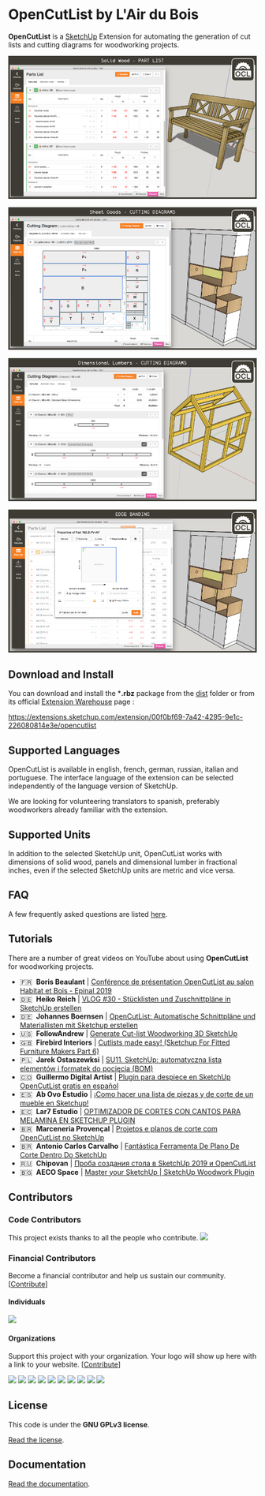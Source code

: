 # OpenCutList by L'Air du Bois

**OpenCutList** is a [SketchUp](http://www.sketchup.com) Extension for automating the generation of cut lists and cutting diagrams for woodworking projects.

![OpenCutList](docs/img/capture-solid-wood-part-list.png)

![OpenCutList](docs/img/capture-sheet-goods-cutting-diagrams.png)

![OpenCutList](docs/img/capture-dimensional-lumbers-cutting-diagrams.png)

![OpenCutList](docs/img/capture-edge-banding.png)

## Download and Install

You can download and install the ***.rbz** package from the [dist](dist) folder or from its official [Extension Warehouse](https://extensions.sketchup.com/en) page :

https://extensions.sketchup.com/extension/00f0bf69-7a42-4295-9e1c-226080814e3e/opencutlist

## Supported Languages

OpenCutList is available in english, french, german, russian, italian and portuguese. The interface language of the extension can be selected independently of the language version of SketchUp.

We are looking for volunteering translators to spanish, preferably woodworkers already familiar with the extension.

## Supported Units

In addition to the selected SketchUp unit, OpenCutList works with dimensions of solid wood, panels and dimensional lumber in fractional inches, even if the selected SketchUp units are metric and vice versa.

## FAQ

A few frequently asked questions are listed [here](docs/02-faq.md).

## Tutorials

There are a number of great videos on YouTube about using **OpenCutList** for woodworking projects.

- 🇫🇷&nbsp;&nbsp;**Boris Beaulant** | [Conférence de présentation OpenCutList au salon Habitat et Bois - Epinal 2019](https://www.youtube.com/watch?v=gW0FrYRItoc)
- 🇩🇪&nbsp;&nbsp;**Heiko Reich** | [VLOG \#30 - Stücklisten und Zuschnittpläne in SketchUp erstellen](https://www.youtube.com/watch?v=dLoiFJI9LGQ)
- 🇩🇪&nbsp;&nbsp;**Johannes Boernsen** | [OpenCutList: Automatische Schnittpläne und Materiallisten mit Sketchup erstellen](https://www.youtube.com/watch?v=55jhInrVzJU)
- 🇺🇸&nbsp;&nbsp;**FollowAndrew** | [Generate Cut-list Woodworking 3D SketchUp](https://www.youtube.com/watch?v=yrex6zLv66I)
- 🇬🇧&nbsp;&nbsp;**Firebird Interiors** | [Cutlists made easy! (Sketchup For Fitted Furniture Makers Part 6)](https://www.youtube.com/watch?v=wswN3mEtsCI)
- 🇵🇱&nbsp;&nbsp;**Jarek Ostaszewksi** | [SU11. SketchUp: automatyczna lista elementów i formatek do pocięcia (BOM)](https://www.youtube.com/watch?v=VpPKP2xRbB4)
- 🇨🇴&nbsp;&nbsp;**Guillermo Digital Artist** | [Plugin para despiece en SketchUp OpenCutList gratis en español](https://www.youtube.com/watch?v=CLakxzqhbSo)
- 🇪🇸&nbsp;&nbsp;**Ab Ovo Estudio** | [¡Como hacer una lista de piezas y de corte de un mueble en Sketchup!](https://www.youtube.com/watch?v=bTy0m1buLCo)
- 🇪🇨&nbsp;&nbsp;**Lar7 Estudio** | [OPTIMIZADOR DE CORTES CON CANTOS PARA MELAMINA EN SKETCHUP PLUGIN](https://www.youtube.com/watch?v=0TB7NLR-uJk)
- 🇧🇷&nbsp;&nbsp;**Marceneria Provençal** | [Projetos e planos de corte com OpenCutList no SketchUp](https://www.youtube.com/watch?v=4eUKo0Shp4g)
- 🇧🇷&nbsp;&nbsp;**Antonio Carlos Carvalho** | [Fantástica Ferramenta De Plano De Corte Dentro Do SketchUp](https://www.youtube.com/watch?v=G6NmKdUjuns)
- 🇷🇺&nbsp;&nbsp;**Chipovan** | [Проба создания стола в SketchUp 2019 и OpenCutList](https://www.youtube.com/watch?v=_wPXOvkwYfs)
- 🇧🇬&nbsp;&nbsp;**AECO Space** | [Master your SketchUp | SketchUp Woodwork Plugin](https://www.youtube.com/watch?v=dt3CcXmRqy0)

## Contributors

### Code Contributors

This project exists thanks to all the people who contribute.
<a href="https://github.com/lairdubois/lairdubois-opencutlist-sketchup-extension/graphs/contributors"><img src="https://opencollective.com/lairdubois-opencutlist-sketchup-extension/contributors.svg?width=890&button=false" /></a>

### Financial Contributors

Become a financial contributor and help us sustain our community. [[Contribute](https://opencollective.com/lairdubois-opencutlist-sketchup-extension/contribute)]

#### Individuals

<a href="https://opencollective.com/lairdubois-opencutlist-sketchup-extension"><img src="https://opencollective.com/lairdubois-opencutlist-sketchup-extension/individuals.svg?width=890"></a>

#### Organizations

Support this project with your organization. Your logo will show up here with a link to your website. [[Contribute](https://opencollective.com/lairdubois-opencutlist-sketchup-extension/contribute)]

<a href="https://opencollective.com/lairdubois-opencutlist-sketchup-extension/organization/0/website"><img src="https://opencollective.com/lairdubois-opencutlist-sketchup-extension/organization/0/avatar.svg"></a>
<a href="https://opencollective.com/lairdubois-opencutlist-sketchup-extension/organization/1/website"><img src="https://opencollective.com/lairdubois-opencutlist-sketchup-extension/organization/1/avatar.svg"></a>
<a href="https://opencollective.com/lairdubois-opencutlist-sketchup-extension/organization/2/website"><img src="https://opencollective.com/lairdubois-opencutlist-sketchup-extension/organization/2/avatar.svg"></a>
<a href="https://opencollective.com/lairdubois-opencutlist-sketchup-extension/organization/3/website"><img src="https://opencollective.com/lairdubois-opencutlist-sketchup-extension/organization/3/avatar.svg"></a>
<a href="https://opencollective.com/lairdubois-opencutlist-sketchup-extension/organization/4/website"><img src="https://opencollective.com/lairdubois-opencutlist-sketchup-extension/organization/4/avatar.svg"></a>
<a href="https://opencollective.com/lairdubois-opencutlist-sketchup-extension/organization/5/website"><img src="https://opencollective.com/lairdubois-opencutlist-sketchup-extension/organization/5/avatar.svg"></a>
<a href="https://opencollective.com/lairdubois-opencutlist-sketchup-extension/organization/6/website"><img src="https://opencollective.com/lairdubois-opencutlist-sketchup-extension/organization/6/avatar.svg"></a>
<a href="https://opencollective.com/lairdubois-opencutlist-sketchup-extension/organization/7/website"><img src="https://opencollective.com/lairdubois-opencutlist-sketchup-extension/organization/7/avatar.svg"></a>
<a href="https://opencollective.com/lairdubois-opencutlist-sketchup-extension/organization/8/website"><img src="https://opencollective.com/lairdubois-opencutlist-sketchup-extension/organization/8/avatar.svg"></a>
<a href="https://opencollective.com/lairdubois-opencutlist-sketchup-extension/organization/9/website"><img src="https://opencollective.com/lairdubois-opencutlist-sketchup-extension/organization/9/avatar.svg"></a>

## License

This code is under the **GNU GPLv3 license**.

[Read the license](LICENSE).

## Documentation

[Read the documentation](docs/00-index.md).
